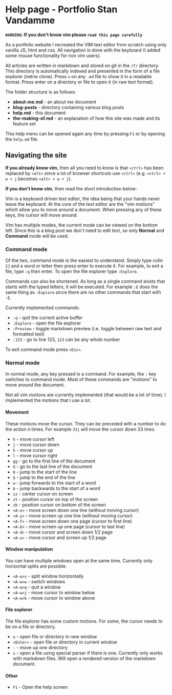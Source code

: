 # Help page - Portfolio Stan Vandamme
**`WARNING`: If you don't know vim please `read this page carefully`**

As a portfolio website I recreated the VIM text editor from scratch using only vanilla JS, html and css. All navigation is done with the keyboard (I added some mouse functionality for non vim users).

All articles are written in markdown and stored on git in the `/f/` directory. This directory is automatically indexed and presented in the form of a file explorer (netrw clone). Press `x` on any `.md` file to show it in a readable format. Press enter on a directory or file to open it (in raw text format).

The folder structure is as follows:
- **about-me.md** - an about me document
- **blog-posts** - directory containing various blog posts
- **help.md** - this document
- **the-making-of.md** - an explanation of how this site was made and its feature set

This help menu can be opened again any time by pressing `F1` or by opening the `help.md` file.

## Navigating the site
**If you already know vim**, then all you need to know is that `<ctrl>` has been replaced by `<alt>` since a lot of browser shortcuts use `<ctrl>` (e.g. `<ctrl> + w + j` becomes `<alt> + w + j`).

**If you don't know vim**, then read the short introduction below:

Vim is a keyboard driven text editor, the idea being that your hands never leave the keyboard. At the core of the text editor are the "vim motions" which allow you to move around a document. When pressing any of these keys, the cursor will move around.

Vim has multiple modes, the current mode can be viewed on the bottom left. Since this is a blog post we don't need to edit text, so only **Normal** and **Command** mode will be used.

### Command mode
Of the two, command mode is the easiest to understand. Simply type colin (:) and a word or letter then press enter to execute it. For example, to exit a file, type `:q` then enter. To open the file explorer type `:Explore`.

Commands can also be shortened. As long as a single command exists that starts with the typed letters, it will be executed. For example `:E` does the same thing as `:Explore` since there are no other commands that start with `:E`.

Currently implemented commands:
- `:q` - quit the current active buffer
- `:Explore` - open the file explorer
- `:Preview` - toggle markdown preview (i.e. toggle between raw text and formatted text)
- `:123` - go to line 123, `123` can be any whole number

To exit command mode press `<Esc>`.

### Normal mode
In normal mode, any key pressed is a command. For example, the `:` key switches to command mode. Most of these commands are "motions" to move around the document.

Not all vim motions are currently implemented (that would be a lot of time). I implemented the motions that I use a lot.

#### Movement
These motions move the cursor. They can be preceded with a number to do the action n times. For example `33j` will move the cursor down 33 lines. 

- `h` - move cursor left
- `j` - move cursor down
- `k` - move cursor up
- `l` - move cursor right
- `gg` - go to the first line of the document
- `G` - go to the last line of the document
- `0` - jump to the start of the line
- `$` - jump to the end of the line
- `w` - jump forwards to the start of a word
- `b` - jump backwards to the start of a word
- `zz` - center cursor on screen
- `zt` - position cursor on top of the screen
- `zb` - position cursor on bottom of the screen
- `<A-e>` - move screen down one line (without moving cursor)
- `<A-y>` - move screen up one line (without moving cursor)
- `<A-f>` - move screen down one page (cursor to first line)
- `<A-b>` - move screen up one page (cursor to last line)
- `<A-d>` - move cursor and screen down 1/2 page
- `<A-u>` - move cursor and screen up 1/2 page

#### Window manipulation
You can have multiple windows open at the same time. Currently only horizontal splits are possible.

- `<A-w>s` - split window horizontally
- `<A-w>w` - switch windows
- `<A-w>q` - quit a window
- `<A-w>j` - move cursor to window below
- `<A-w>k` - move cursor to window above

#### File explorer
The file explorer has some custom motions. For some, the cursor needs to be on a file or directory.
- `o` - open file or directory in new window
- `<Enter>` - open file or directory in current window
- `-` - move up one directory
- `x` - open a file using special parser if there is one. Currently only works with markdown files. Will open a rendered version of the markdown document.

#### Other
- `F1` - Open the help screen

